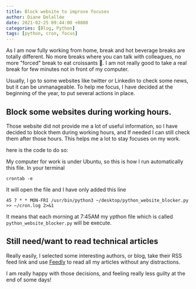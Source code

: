 ```yaml
---
title: Block website to improve focuses
author: Diane Delallée
date: 2021-02-25 09:44:00 +0800
categories: [Blog, Python]
tags: [python, cron, focus]
---
```


As I am now fully working from home, break and hot beverage breaks are totally different. No more breaks where you can talk with 
colleagues, no more "forced" break to eat croissants 🥐. I am not really good to take a real break for few minutes not in front of my computer.

Usually, I go to some websites like twitter or Linkedin to check some news, but it can be unmanageable. To help me focus, I have decided
at the beginning of the year, to put several actions in place.

## Block some websites during working hours.
Those website did not provide me a lot of useful information, so I have decided to block them during working hours, and If needed I
can still check them after those hours. This helps me a lot to stay focuses on my work.

here is the code to do so: 

<script src="https://gist.github.com/dianedelallee/93472ae62fde8288606c1c2a6ed35ffb.js"></script>

My computer for work is under Ubuntu, so this is how I run automatically this file.
In your terminal
```shell
crontab -e
```

It will open the file and I have only added this line

```
45 7 * * MON-FRI /usr/bin/python3 ~/desktop/python_website_blocker.py >> ~/cron.log 2>&1
```

It means that each morning at 7:45AM my ypthon file which is called `python_website_blocker.py` will be execute.


## Still need/want to read technical articles
Really easily, I selected some interesting authors, or blog, take their RSS feed link and use [Feedly](https://feedly.com/)
to read all my articles without any distractions.

I am really happy with those decisions, and feeling really less guilty at the end of some days!
